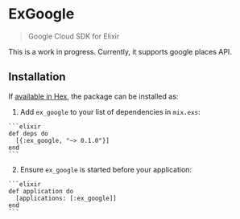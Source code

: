 # ExGoogle

> Google Cloud SDK for Elixir

This is a work in progress. Currently, it supports google places API.

## Installation

If [available in Hex](https://hex.pm/docs/publish), the package can be installed as:

  1. Add `ex_google` to your list of dependencies in `mix.exs`:

    ```elixir
    def deps do
      [{:ex_google, "~> 0.1.0"}]
    end
    ```

  2. Ensure `ex_google` is started before your application:

    ```elixir
    def application do
      [applications: [:ex_google]]
    end
    ```
